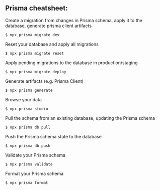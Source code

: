## Prisma cheatsheet:

Create a migration from changes in Prisma schema, apply it to the database, generate prisma client artifacts
```
$ npx prisma migrate dev
```

Reset your database and apply all migrations
```
$ npx prisma migrate reset
```

Apply pending migrations to the database in production/staging
```
$ npx prisma migrate deploy
```

Generate artifacts (e.g. Prisma Client)
```
$ npx prisma generate
```

Browse your data
```
$ npx prisma studio
```

Pull the schema from an existing database, updating the Prisma schema
```
$ npx prisma db pull
```

Push the Prisma schema state to the database
```
$ npx prisma db push
```

Validate your Prisma schema
```
$ npx prisma validate
```

Format your Prisma schema
```
$ npx prisma format
```
